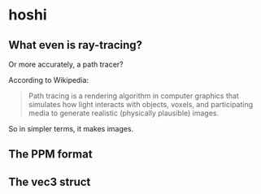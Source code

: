 # hoshi

## What even is ray-tracing?

Or more accurately, a path tracer?

According to Wikipedia:

> Path tracing is a rendering algorithm in computer graphics that simulates how
> light interacts with objects, voxels, and participating media to generate
> realistic (physically plausible) images.

So in simpler terms, it makes images.

## The PPM format

## The vec3 struct
